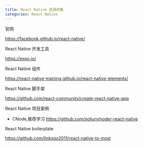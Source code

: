 ```yaml
---
title: React Native 资源收集
categories: React Native
---
```


官网

https://facebook.github.io/react-native/

React Native 开发工具

https://expo.io/

React Native 组件

https://react-native-training.github.io/react-native-elements/

React Native 脚手架

https://github.com/react-community/create-react-native-app

React Native 项目案例

- CNode,推荐学习 https://github.com/soliury/noder-react-native


React Native boilerplate

https://github.com/linksgo2011/react-native-ts-most
